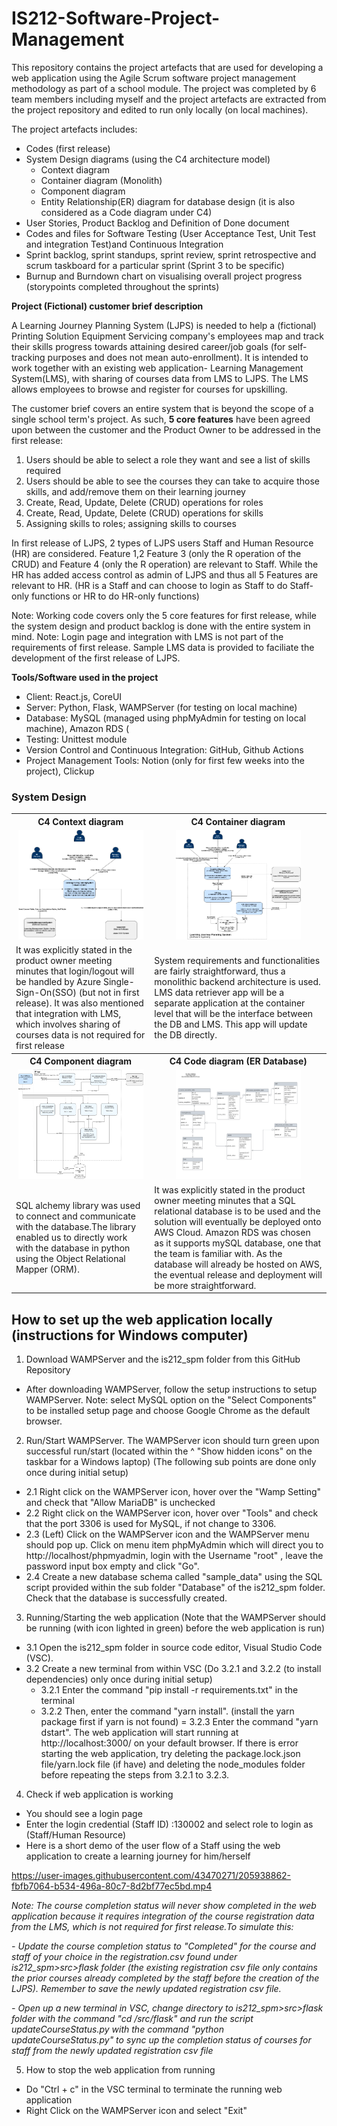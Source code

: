 # IS212-Software-Project-Management

This repository contains the project artefacts that are used for developing a web application using the Agile Scrum software project management methodology as part of a school module. The project was completed by 6 team members including myself and the project artefacts are extracted from the project repository and edited to run only locally (on local machines). 

The project artefacts includes:
- Codes (first release)
- System Design diagrams (using the C4 architecture model)
  - Context diagram
  - Container diagram (Monolith) 
  - Component diagram
  - Entity Relationship(ER) diagram for database design (it is also considered as a Code diagram under C4)
- User Stories, Product Backlog and Definition of Done document
- Codes and files for Software Testing (User Acceptance Test, Unit Test and integration Test)and Continuous Integration 
- Sprint backlog, sprint standups, sprint review, sprint retrospective and scrum taskboard for a particular sprint (Sprint 3 to be specific)
- Burnup and Burndown chart on visualising overall project progress (storypoints completed throughout the sprints)

**Project (Fictional) customer brief description**

A Learning Journey Planning System (LJPS) is needed to help a (fictional) Printing Solution Equipment Servicing company's employees map and track their skills progress towards attaining desired career/job goals (for self-tracking purposes and does not mean auto-enrollment). It is intended to work together with an existing web application- Learning Management System(LMS), with sharing of courses data from LMS to LJPS. The LMS allows employees to browse and register for courses for upskilling.

The customer brief covers an entire system that is beyond the scope of a single school term's project. As such, **5 core features** have been agreed upon between the customer and the Product Owner to be addressed in the first release:
1. Users should be able to select a role they want and see a list of skills required 
2. Users should be able to see the courses they can take to acquire those skills, and add/remove them on their learning journey
3. Create, Read, Update, Delete (CRUD) operations for roles
4. Create, Read, Update, Delete (CRUD) operations for skills
5. Assigning skills to roles; assigning skills to courses

In first release of LJPS, 2 types of LJPS users Staff and Human Resource (HR) are considered. Feature 1,2 Feature 3 (only the R operation of the CRUD) and Feature 4 (only the R operation) are relevant to Staff. While the HR has added access control as admin of LJPS and thus all 5 Features are relevant to HR. (HR is a Staff and can choose to login as Staff to do Staff-only functions or HR to do HR-only functions)

Note: Working code covers only the 5 core features for first release, while the system design and product backlog is done with the entire system in mind.
Note: Login page and integration with LMS is not part of the requirements of first release. Sample LMS data is provided to faciliate the development of the first release of LJPS.

**Tools/Software used in the project**
- Client: React.js, CoreUI
- Server: Python, Flask, WAMPServer (for testing on local machine)
- Database: MySQL (managed using phpMyAdmin for testing on local machine), Amazon RDS (
- Testing: Unittest module
- Version Control and Continuous Integration: GitHub, Github Actions
- Project Management Tools: Notion (only for first few weeks into the project), Clickup

### System Design

<table>
  <tr>
    <th>C4 Context diagram</th>
    <th>C4 Container diagram</th>
  </tr>
  <tr>
    <td align="center">
      <img src="https://github.com/wanning-lee-2018/IS212-Software-Project-Management/blob/main/C4%20-%20Context.png" width="200" height="175">
    </td>
    <td align="center">
      <img src="https://github.com/wanning-lee-2018/IS212-Software-Project-Management/blob/main/C4%20-%20Container%20%5Bmonolith%5D.png" width="200" height="175">
    </td>
  </tr>
  <tr>
    <td>It was explicitly stated in the product owner meeting minutes that login/logout will be handled by Azure Single-Sign-On(SSO) (but not in first release). It was also mentioned that integration with LMS, which involves sharing of courses data is not required for first release</td>
    <td>System requirements and functionalities are fairly straightforward, thus a monolithic backend architecture is used. LMS data retriever app will be a separate application at the container level that will be the interface between the DB and LMS. This app will update the DB directly.</td>
  </tr>
  <tr>
    <th>C4 Component diagram</th>
    <th>C4 Code diagram (ER Database)</th>
  </tr>
  <tr>
    <td align="center">
      <img src="https://github.com/wanning-lee-2018/IS212-Software-Project-Management/blob/main/C4%20model%20-%20Component.png" width="200" height="175">
    </td>
    <td align="center">
      <img src="https://github.com/wanning-lee-2018/IS212-Software-Project-Management/blob/main/C4%20-%20Code%26ER.png" width="200" height="175">
    </td>
  </tr>
  <tr>
    <td>SQL alchemy library was used to connect and communicate with the database.The library enabled us to directly work with the database in python using the Object Relational Mapper (ORM).</td>
    <td>It was explicitly stated in the product owner meeting minutes that a SQL relational database is to be used and the solution will eventually be deployed onto AWS Cloud. Amazon RDS was chosen as it supports mySQL database, one that the team is familiar with. As the database will already be hosted on AWS, the eventual release and deployment will be more straightforward.</td>
  </tr>
</table>

## How to set up the web application locally (instructions for Windows computer)

1. Download WAMPServer and the is212_spm folder from this GitHub Repository
- After downloading WAMPServer, follow the setup instructions to setup WAMPServer. Note: select MySQL option on the "Select Components" to be installed setup page and choose Google Chrome as the default browser. 

2. Run/Start WAMPServer. The WAMPServer icon should turn green upon successful run/start (located within the ^ "Show hidden icons" on the taskbar for a Windows laptop)
(The following sub points are done only once during initial setup)
- 2.1 Right click on the WAMPServer icon, hover over the "Wamp Setting" and check that "Allow MariaDB" is unchecked
- 2.2  Right click on the WAMPServer icon, hover over "Tools" and check that the port 3306 is used for MySQL, if not change to 3306.
- 2.3 (Left) Click on the WAMPServer icon and the WAMPServer menu should pop up. Click on menu item phpMyAdmin which will direct you to http://localhost/phpmyadmin, login with the Username "root" , leave the password input box empty and click "Go".
- 2.4 Create a new database schema called "sample_data" using the SQL script provided within the sub folder "Database" of the is212_spm folder. Check that the database is successfully created.

3. Running/Starting the web application
(Note that the WAMPServer should be running (with icon lighted in green) before the web application is run)
- 3.1 Open the is212_spm folder in source code editor, Visual Studio Code (VSC).
- 3.2 Create a new terminal from within VSC
  (Do 3.2.1 and 3.2.2 (to install dependencies) only once during initial setup)
  - 3.2.1 Enter the command "pip install -r requirements.txt" in the terminal 
  - 3.2.2 Then, enter the command "yarn install". (install the yarn package first if yarn is not found)
  = 3.2.3 Enter the command "yarn dstart". The web application will start running at http://localhost:3000/ on your default browser. If there is error starting the web application, try deleting the package.lock.json file/yarn.lock file (if have) and deleting the node_modules folder before repeating the steps from 3.2.1 to 3.2.3. 

4. Check if web application is working
- You should see a login page 
- Enter the login credential (Staff ID) :130002 and select role to login as (Staff/Human Resource)
- Here is a short demo of the user flow of a Staff using the web application to create a learning journey for him/herself

https://user-images.githubusercontent.com/43470271/205938862-fbfb7064-b534-496a-80c7-8d2bf77ec5bd.mp4

*Note: The course completion status will never show completed in the web application because it requires integration of the course registration data from the LMS, which is not required for first release.To simulate this:*

*- Update the course completion status to "Completed" for the course and staff of your choice in the registration.csv found under is212_spm>src>flask folder (the existing registration csv file only contains the prior courses already completed by the staff before the creation of the LJPS). Remember to save the newly updated registration csv file.*

*- Open up a new terminal in VSC, change directory to is212_spm>src>flask folder with the command "cd /src/flask" and run the script updateCourseStatus.py with the command "python updateCourseStatus.py" to sync up the completion status of courses for staff from the newly updated registration csv file*


5. How to stop the web application from running
- Do "Ctrl + c" in the VSC terminal to terminate the running web application 
- Right Click on the WAMPServer icon and select "Exit"
